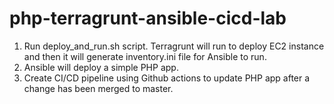 # php-terragrunt-ansible-cicd-lab

1. Run deploy_and_run.sh script. Terragrunt will run to deploy EC2 instance and then it will generate inventory.ini file for Ansible to run.
2. Ansible will deploy a simple PHP app.
3. Create CI/CD pipeline using Github actions to update PHP app after a change has been merged to master.